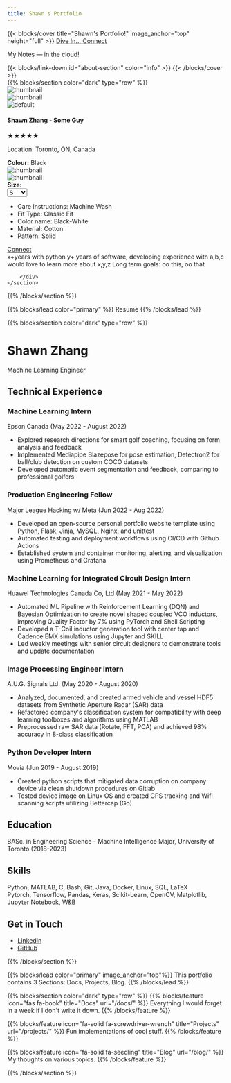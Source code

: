 ```yaml
---
title: Shawn's Portfolio
---
```


{{< blocks/cover title="Shawn's Portfolio!" image_anchor="top" height="full" >}}
<a class="btn btn-lg btn-primary me-3 mb-4" href="#about-section">
  Dive In... <i class="fas fa-arrow-alt-circle-right ms-2"></i>
</a>
<a class="btn btn-lg btn-secondary me-3 mb-4" href="https://www.linkedin.com/in/shawnzhang12/" target="_blank">
  Connect <i class="fab fa-linkedin ms-2 "></i>
</a>
<p class="lead mt-5">My Notes &mdash; in the cloud!</p>
{{< blocks/link-down id="about-section" color="info" >}}
{{< /blocks/cover >}}

<!-- {{% blocks/lead color="primary" %}} 
About Me
{{% /blocks/lead %}} -->

<div id="about-section"></div>
{{% blocks/section color="dark" type="row" %}}
<div class="about-section">
  <!-- Particles Container -->
  <div id="particles-js-1" class="particles-js-container"></div>
  <div class="about-container"> 
    <section id="product-info">
        <div class="item-image-parent">
            <div class="item-list-vertical">
                <div class="thumb-box">
                    <img src="https://i.ibb.co/VJf6fXm/thumb1.jpg" alt="thumbnail" />
                </div>
                <div class="thumb-box">
                    <img src="https://i.ibb.co/Jt5zc58/thumb2.jpg" alt="thumbnail" />
                </div>
            </div>
            <div class="item-image-main">
                <img src="/images/tropical_plant.png" alt="default" />
            </div>
        </div>
        <div class="item-info-parent">
            <!-- main info -->
            <div class="main-info">
                <h4>Shawn Zhang - Some Guy</h4>
                <div class="star-rating">
                    <span>★★★★</span>★            
                </div>
                <p>Location: <span id="price">Toronto, ON, Canada</span></p>
            </div>
            <!-- Choose -->
            <div class="select-items">            
                <div class="change-color">
                    <label><b>Colour:</b> Black</label><br>
                    <div class="thumb-box">
                        <img src="https://i.ibb.co/QjkJJk3/select1.jpg" alt="thumbnail" />
                    </div>
                    <div class="thumb-box">
                        <img src="https://i.ibb.co/C297yD0/select2.jpg" alt="thumbnail" />
                    </div>
                </div>
                <div class="change-size">
                    <label><b>Size:</b></label><br>
                    <select>
                        <option>S</option>
                        <option>M</option>
                        <option>L</option>
                        <option>XL</option>
                        <option>2XL</option>
                    </select>
                </div>
                <div class="description">
                    <ul>
                        <li>Care Instructions: Machine Wash</li>
                        <li>Fit Type: Classic Fit</li>
                        <li>Color name: Black-White</li>
                        <li>Material: Cotton</li>
                        <li>Pattern: Solid</li>
                    </ul>
                </div>
                <a class="btn btn-lg btn-secondary me-3 mb-4" href="https://www.linkedin.com/in/shawnzhang12/" target="_blank">
                  Connect <i class="fab fa-linkedin ms-2 "></i>
                </a>
            </div>
            <!-- Description -->
            x+years with python
            y+ years of software, developing
            experience with a,b,c
            would love to learn more about x,y,z
            Long term goals: oo this, oo that
            
        </div>
    </section>
    
  </div>
</div>
{{% /blocks/section %}}

{{% blocks/lead color="primary" %}} 
Resume
{{% /blocks/lead %}}

{{% blocks/section color="dark" type="row" %}}
<!-- About Section -->
<div class="resume-block">
  <!-- Particles Container -->
  <div id="particles-js-2" class="particles-js-container"></div>
  <div class="resume-container">
    <!-- Resume Header -->
    <div class="resume-header">
      <h1>Shawn Zhang</h1>
      <p>Machine Learning Engineer</p>
    </div>
    <div class="resume-section">
      <h2>Technical Experience</h2>
      <div class="timeline">
        <div class="timeline-block">
          <div class="timeline-dot"></div>
          <div class="timeline-content">
            <h3>Machine Learning Intern</h3>
            <p>Epson Canada (May 2022 - August 2022)</p>
            <ul>
              <li>Explored research directions for smart golf coaching, focusing on form analysis and feedback</li>
              <li>Implemented Mediapipe Blazepose for pose estimation, Detectron2 for ball/club detection on custom COCO datasets</li>
              <li>Developed automatic event segmentation and feedback, comparing to professional golfers</li>
              <!-- Add more list items as needed -->
            </ul>
          </div>
        </div>
        <div class="timeline-block">
          <div class="timeline-dot"></div>
          <div class="timeline-content">
            <h3>Production Engineering Fellow</h3>
            <p>Major League Hacking w/ Meta (Jun 2022 - Aug 2022)</p>
            <ul>
              <li>Developed an open-source personal portfolio website template using Python, Flask, Jinja, MySQL, Nginx, and unittest</li>
              <li>Automated testing and deployment workflows using CI/CD with Github Actions</li>
              <li>Established system and container monitoring, alerting, and visualization using Prometheus and Grafana</li>
              <!-- Add more list items as needed -->
            </ul>
          </div>
        </div>
        <div class="timeline-block">
          <div class="timeline-dot"></div>
          <div class="timeline-content">
            <h3>Machine Learning for Integrated Circuit Design Intern</h3>
            <p>Huawei Technologies Canada Co, Ltd (May 2021 - May 2022)</p>
            <ul>
              <li>Automated ML Pipeline with Reinforcement Learning (DQN) and Bayesian Optimization to create novel shaped coupled VCO inductors, improving Quality Factor by 7% using PyTorch and Shell Scripting</li>
              <li>Developed a T-Coil inductor generation tool with center tap and Cadence EMX simulations using Jupyter and SKILL</li>
              <li>Led weekly meetings with senior circuit designers to demonstrate tools and update documentation</li>
              <!-- Add more list items as needed -->
            </ul>
          </div>
        </div>
        <div class="timeline-block">
          <div class="timeline-dot"></div>
          <div class="timeline-content">
            <h3>Image Processing Engineer Intern</h3>
            <p>A.U.G. Signals Ltd. (May 2020 - August 2020)</p>
            <ul>
              <li>Analyzed, documented, and created armed vehicle and vessel HDF5 datasets from Synthetic Aperture Radar (SAR) data</li>
              <li>Refactored company's classification system for compatibility with deep learning toolboxes and algorithms using MATLAB</li>
              <li> Preprocessed raw SAR data (Rotate, FFT, PCA) and achieved 98% accuracy in 8-class classification</li>
              <!-- Add more list items as needed -->
            </ul>
          </div>
        </div>
        <div class="timeline-block">
          <div class="timeline-dot"></div>
          <div class="timeline-content">
            <h3>Python Developer Intern</h3>
            <p>Movia (Jun 2019 - August 2019)</p>
            <ul>
              <li>Created python scripts that mitigated data corruption on company device via clean shutdown procedures on Gitlab</li>
              <li>Tested device image on Linux OS and created GPS tracking and Wifi scanning scripts utilizing Bettercap (Go)</li>
              <!-- Add more list items as needed -->
            </ul>
          </div>
        </div>
      </div>
    </div>
    <div class="resume-section">
      <h2>Education</h2>
      <p>BASc. in Engineering Science - Machine Intelligence Major, University of Toronto (2018-2023)</p>
      <!-- Additional details like courses can be listed here -->
    </div>
    <div class="resume-section">
      <h2>Skills</h2>
      <!-- List of skills -->
      <div>Python, MATLAB, C, Bash, Git, Java, Docker, Linux, SQL, LaTeX</div>
      <div>Pytorch, Tensorflow, Pandas, Keras, Scikit-Learn, OpenCV, Matplotlib, Jupyter Notebook, W&B</div>
    </div>
    <!-- Other sections like Projects, Clubs, Teaching can be added in a similar format -->
    <!-- Contact Information -->
    <div class="contact-info">
      <h2>Get in Touch</h2>
      <ul class="social-links">
        <li><a href="https://www.linkedin.com/in/shawnzhang12">LinkedIn</a></li>
        <li><a href="https://github.com/shawnzhang12">GitHub</a></li>
        <!-- Other links -->
      </ul>
    </div>
  </div>
</div>
{{% /blocks/section %}}



{{% blocks/lead color="primary" image_anchor="top"%}}
This portfolio contains 3 Sections: Docs, Projects, Blog. 
{{% /blocks/lead %}}


{{% blocks/section color="dark" type="row" %}}
{{% blocks/feature icon="fas fa-book" title="Docs" url="/docs/" %}}
Everything I would forget in a week if I don't write it down.
{{% /blocks/feature %}}


{{% blocks/feature icon="fa-solid fa-screwdriver-wrench" title="Projects" url="/projects/" %}}
Fun implementations of cool stuff.
{{% /blocks/feature %}}


{{% blocks/feature icon="fa-solid fa-seedling" title="Blog" url="/blog/" %}}
My thoughts on various topics.
{{% /blocks/feature %}}

{{% /blocks/section %}}